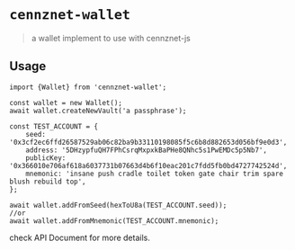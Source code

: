 # `cennznet-wallet`

> a wallet implement to use with cennznet-js

## Usage

```
import {Wallet} from 'cennznet-wallet';

const wallet = new Wallet();
await wallet.createNewVault('a passphrase');

const TEST_ACCOUNT = {
    seed: '0x3cf2ec6ffd26587529ab06c82ba9b33110198085f5c6b8d882653d056bf9e0d3',
    address: '5DHzypfuQH7FPhCsrqMxpxkBaPHe8QNhc5s1PwEMDc5p5Nb7',
    publicKey: '0x366010e706af618a6037731b07663d4b6f10eac201c7fdd5fb0bd4727742524d',
    mnemonic: 'insane push cradle toilet token gate chair trim spare blush rebuild top',
};

await wallet.addFromSeed(hexToU8a(TEST_ACCOUNT.seed));
//or
await wallet.addFromMnemonic(TEST_ACCOUNT.mnemonic);
```

check API Document for more details.
